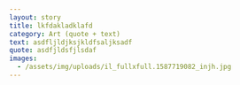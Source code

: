 ```yaml
---
layout: story
title: lkfdakladklafd
category: Art (quote + text)
text: asdfljldjksjkldfsaljksadf
quote: asdfjldsfjlsdaf
images:
  - /assets/img/uploads/il_fullxfull.1587719082_injh.jpg
---
```

